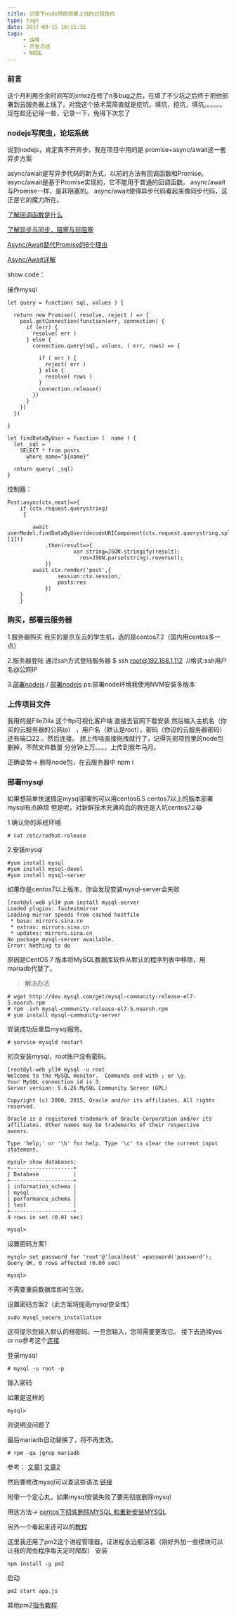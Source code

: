 ```yaml
---
title: 记录下node项目部署上线的过程及坑
type: tags
date: 2017-09-15 10:11:32
tags: 
     - 运维
     - 开发总结
     - NODE
---
```


### 前言
这个月利用空余时间写的xmxz在修了n多bug之后，在填了不少坑之后终于把他部署到云服务器上线了。对我这个技术菜简直就是挖坑，填坑，挖坑，填坑。。。。。。现在趁还记得一些，记录一下，免得下次忘了
### nodejs写爬虫，论坛系统
说到nodejs，肯定离不开异步，我在项目中用的是
promise+async/await这一套异步方案

async/await是写异步代码的新方式，以前的方法有回调函数和Promise。
async/await是基于Promise实现的，它不能用于普通的回调函数。
async/await与Promise一样，是非阻塞的。
async/await使得异步代码看起来像同步代码，这正是它的魔力所在。


[了解回调函数是什么](https://www.zhihu.com/collection/119015788)

[了解异步与同步，阻塞与非阻塞](https://www.zhihu.com/question/19732473/answer/20851256)

[Async/Await替代Promise的6个理由](https://blog.fundebug.com/2017/04/04/nodejs-async-await/)

[Async/Await详解](https://cnodejs.org/topic/5640b80d3a6aa72c5e0030b6)

show code：

<!-- more -->

操作mysql

```
let query = function( sql, values ) {

  return new Promise(( resolve, reject ) => {
    pool.getConnection(function(err, connection) {
      if (err) {
        resolve( err )
      } else {
        connection.query(sql, values, ( err, rows) => {

          if ( err ) {
            reject( err )
          } else {
            resolve( rows )
          }
          connection.release()
        })
      }
    })
  })

}

let findDataByUser = function (  name ) {
  let _sql = `
    SELECT * from posts
      where name="${name}"
      `
  return query( _sql)
}
```
控制器：

```
Post:async(ctx,next)=>{
    if (ctx.request.querystring)
	 {				

		await userModel.findDataByUser(decodeURIComponent(ctx.request.querystring.split('=')[1]))
			.then(result=>{	
					 var string=JSON.stringify(result); 
					   res=JSON.parse(string).reverse();
			})
		await ctx.render('post',{
				session:ctx.session,
				posts:res	
			})
	}
	}
```
### 购买，部署云服务器
1.服务器购买
我买的是京东云的学生机，选的是centos7.2（国内用centos多一点）

2.服务器登陆
通过ssh方式登陆服务器
$ ssh root@192.168.1.112     //格式:ssh用户名@公网IP

3.[部署nodejs](https://help.aliyun.com/document_detail/50775.html)  / [部署nodejs](http://www.jb51.net/article/118493.htm)
ps:部署node环境我使用NVM安装多版本

### 上传项目文件
我用的是FileZilla 这个ftp可视化客户端
直接去官网下载安装
然后输入主机名（你买的云服务器的公网ip） ，用户名（默认是root），密码（你设的云服务器密码）
还有端口22 。然后连接。
想上传啥直接拖拽就行了，记得先把项目里的node包删掉，不然文件数量
分分钟上万。。。。上传到猴年马月。

正确姿势->
删除node包，在云服务器中 npm i  
  
### 部署mysql
如果想简单快速搞定mysql部署的可以用centos6.5
centos7以上的版本部署mysql有点麻烦
但是呢，对新鲜技术充满鸡血的我还是入坑centos7.2😂

1.确认你的系统环境

```
# cat /etc/redhat-release 
```
2.安装mysql

```
#yum install mysql
#yum install mysql-devel
#yum install mysql-server
```
如果你是centos7以上版本，你会发现安装mysql-server会失败

```
[root@yl-web yl]# yum install mysql-server
Loaded plugins: fastestmirror
Loading mirror speeds from cached hostfile
 * base: mirrors.sina.cn
 * extras: mirrors.sina.cn
 * updates: mirrors.sina.cn
No package mysql-server available.
Error: Nothing to do
```
原因是CentOS 7 版本将MySQL数据库软件从默认的程序列表中移除，用mariadb代替了。

> 解决办法

```
# wget http://dev.mysql.com/get/mysql-community-release-el7-5.noarch.rpm
# rpm -ivh mysql-community-release-el7-5.noarch.rpm
# yum install mysql-community-server
```
安装成功后重启mysql服务。

```
# service mysqld restart
```
初次安装mysql，root账户没有密码。

```
[root@yl-web yl]# mysql -u root 
Welcome to the MySQL monitor.  Commands end with ; or \g.
Your MySQL connection id is 3
Server version: 5.6.26 MySQL Community Server (GPL)

Copyright (c) 2000, 2015, Oracle and/or its affiliates. All rights reserved.

Oracle is a registered trademark of Oracle Corporation and/or its
affiliates. Other names may be trademarks of their respective
owners.

Type 'help;' or '\h' for help. Type '\c' to clear the current input statement.

mysql> show databases;
+--------------------+
| Database           |
+--------------------+
| information_schema |
| mysql              |
| performance_schema |
| test               |
+--------------------+
4 rows in set (0.01 sec)

mysql>
```

设置密码方案1

```
mysql> set password for 'root'@'localhost' =password('password');
Query OK, 0 rows affected (0.00 sec)

mysql> 
```
不需要重启数据库即可生效。


设置密码方案2（此方案将提高mysql安全性）

```
sudo mysql_secure_installation
```
这将提示您输入默认的根密码。一旦您输入，您将需要更改它。
接下去选择yes or no参考这个[连接](http://www.jb51.net/article/35426.htm)

登录mysql

```
# mysql -u root -p
```
输入密码

如果是这样的

```
mysql>
```
则说明没问题了

最后mariadb自动替换了，将不再生效。

```
# rpm -qa |grep mariadb
```

参考：
[文章1](https://www.howtoing.com/how-to-install-mysql-on-centos-7/) 
[文章2](http://www.cnblogs.com/starof/p/4680083.html)

然后要修改mysql可以查这些语法
[链接](http://www.cnblogs.com/719907411hl/p/6558987.html)

附带一个定心丸，如果mysql安装失败了要先彻底删除mysql

用这方法-> [centos下彻底删除MYSQL 和重新安装MYSQL](http://blog.duicode.com/1529.html)

另外一个看起来还可以的[教程](http://www.jb51.net/article/107075.htm)

这里我还用了pm2这个进程管理器，证进程永远都活着（刚好外加一些模块可以让我的爬虫程序每天定时爬取）
安装

```
npm install -g pm2
```
启动

```
pm2 start app.js
```

其他pm2[指令教程](http://www.nodeclass.com/articles/89283)
